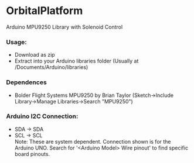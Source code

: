 # OrbitalPlatform
Arduino MPU9250 Library with Solenoid Control

### Usage:
  - Download as zip
  - Extract into your Arduino libraries folder (Usually at /Documents/Arduino/libraries)

### Dependences
  - Bolder Flight Systems MPU9250 by Brian Taylor (Sketch->Include Library->Manage Libraries->Search "MPU9250")

### Arduino I2C Connection: 
- SDA -> SDA
- SCL -> SCL  
Note: These are system dependent. Connection shown is for the Arduino UNO. 
Search for '\<Arduino Model\> Wire pinout' to find specific board pinouts.
